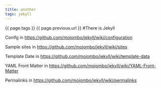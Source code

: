 ```yaml
---
title: another
tags: jekyll
---
```

{{ page.tags }}
{{ page.previous.url }}
#There is Jekyll

Conifg in https://github.com/mojombo/jekyll/wiki/configuration

Sample sites in https://github.com/mojombo/jekyll/wiki/sites

Template Date in https://github.com/mojombo/jekyll/wiki/template-data

YAML Front Matter in  https://github.com/mojombo/jekyll/wiki/YAML-Front-Matter

Permalinks in https://github.com/mojombo/jekyll/wiki/permalinks